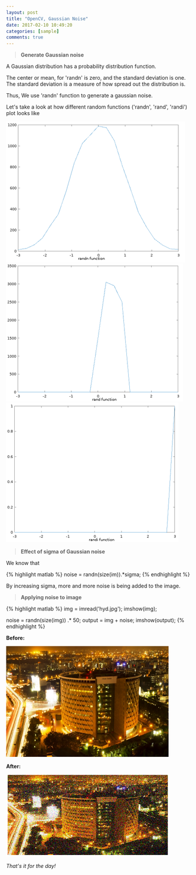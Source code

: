 ```yaml
---
layout: post
title: "OpenCV, Gaussian Noise"
date: 2017-02-10 10:49:20
categories: [sample]
comments: true
---
```


> **Generate Gaussian noise**

A Gaussian distribution has a probability distribution function.

The center or mean, for 'randn' is zero, and the standard deviation is one. The standard deviation is a measure of how spread out the distribution is.

Thus, We use 'randn' function to generate a gaussian noise.

Let's take a look at how different random functions ('randn', 'rand', 'randi') plot looks like

![randn](/images/posts/opencv/day3/randn.png)
![rand](/images/posts/opencv/day3/rand.png)
![randi](/images/posts/opencv/day3/randi.png)

> **Effect of sigma of Gaussian noise**

We know that 

{% highlight matlab %}
noise = randn(size(im)).*sigma;
{% endhighlight %}

By increasing sigma, more and more noise is being added to the image.

> **Applying noise to image**

{% highlight matlab %}
img = imread('hyd.jpg');
imshow(img);

noise = randn(size(img)) .* 50;
output = img + noise;
imshow(output);
{% endhighlight %}

**Before:**

<img src="/images/posts/opencv/day3/hyd.jpg" height="300" width="440">

**After:**

![ghyd](/images/posts/opencv/day3/ghyd.png)


_That's it for the day!_
